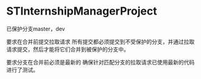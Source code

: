 # STInternshipManagerProject
已保护分支master，dev

要求在合并前提交拉取请求
所有提交都必须提交到不受保护的分支，并通过拉取请求提交，然后才能将它们合并到被保护的分支中。

要求分支在合并前必须是最新的
确保针对匹配分支的拉取请求已使用最新的代码进行了测试。